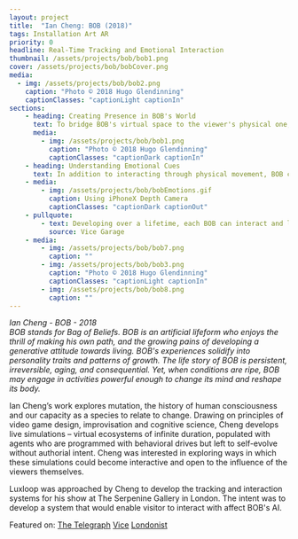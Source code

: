 ```yaml
---
layout: project
title:  "Ian Cheng: BOB (2018)"
tags: Installation Art AR
priority: 0
headline: Real-Time Tracking and Emotional Interaction
thumbnail: /assets/projects/bob/bob1.png
cover: /assets/projects/bob/bobCover.png
media:
  - img: /assets/projects/bob/bob2.png
    caption: "Photo © 2018 Hugo Glendinning"
    captionClasses: "captionLight captionIn"
sections:
    - heading: Creating Presence in BOB's World
      text: To bridge BOB's virtual space to the viewer's physical one, I led the implementation of a custom tracking system that would allow visitors to move through the space of the gallery and see their movements reflected in the virtual space. Taking control by "possessing" one of BOB's heads, viewers could have a physical connection to BOB which would forever imprint on BOB's memories and affect future interactions.<br /><br />This physical presence is further reinforced through the POV inside BOB's enclosure that is streamed back to the iPhone X in realtime. Luxloop developed a custom solution for compressing and streaming the virtual camera feed in BOB's world to the connected smartphone, as well as sending information back to BOB.
      media:
        - img: /assets/projects/bob/bob1.png
          caption: "Photo © 2018 Hugo Glendinning"
          captionClasses: "captionDark captionIn"
    - heading: Understanding Emotional Cues
      text: In addition to interacting through physical movement, BOB can perceive the viewer's outward emotional state, which in turn has an impact on whether BOB's memory of this interaction is positive or negative and may lead BOB to become agitated or calm. Using the iPhoneX depth camera, the custom app processes a detailed model of each viewer's face in realtime to infer emotion state, as well as mapping onto an <i>animoji</i> representing the way BOB sees each user.
    - media:
        - img: /assets/projects/bob/bobEmotions.gif
          caption: Using iPhoneX Depth Camera
          captionClasses: "captionDark captionOut"
    - pullquote:
        - text: Developing over a lifetime, each BOB can interact and learn from visitors—if it feels amenable—via a linked handheld device. As I made faces at the smartphone screen connecting me to a BOB, as if entertaining a small child, it grimaced back but soon cut me off—perhaps so it could metabolize all the fascinating data it had harvested, or perhaps, sadly, because it considered me of limited interest. BOB is not an entertaining performer, or much good for self-validation.
          source: Vice Garage
    - media:
        - img: /assets/projects/bob/bob7.png
          caption: ""
        - img: /assets/projects/bob/bob3.png
          caption: "Photo © 2018 Hugo Glendinning"
          captionClasses: "captionLight captionIn"
        - img: /assets/projects/bob/bob8.png
          caption: ""
---
```

<i>Ian Cheng - BOB - 2018<br>
BOB stands for Bag of Beliefs. BOB is an artificial lifeform who enjoys the thrill of making his own path, and the growing pains of developing a generative attitude towards living. BOB's experiences solidify into personality traits and patterns of growth. The life story of BOB is persistent, irreversible, aging, and consequential. Yet, when conditions are ripe, BOB may engage in activities powerful enough to change its mind and reshape its body.</i>

Ian Cheng’s work explores mutation, the history of human consciousness and our capacity as a species to relate to change. Drawing on principles of video game design, improvisation and cognitive science, Cheng develops live simulations – virtual ecosystems of infinite duration, populated with agents who are programmed with behavioral drives but left to self-evolve without authorial intent. Cheng was interested in exploring ways in which these simulations could become interactive and open to the influence of the viewers themselves.

Luxloop was approached by Cheng to develop the tracking and interaction systems for his show at The Serpenine Gallery in London. The intent was to develop a system that would enable visitor to interact with affect BOB's AI.

Featured on:
[The Telegraph](https://www.telegraph.co.uk/art/what-to-see/ian-cheng-sondra-perry-review-serpentine-gallery-digital-art/)
[Vice](https://garage.vice.com/en_us/article/xw5e5k/ian-chengs-killer-bob-has-come-to-seduce-you)
[Londonist](https://londonist.com/london/art-and-photography/meet-bob-an-artificial-intelligence-life-form-at-serpentine-gallery)

